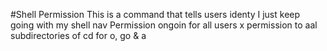 #Shell Permission
This is a command that tells users identy
I just keep going with my shell nav
Permission ongoin for all users
x permission to aal subdirectories of cd for o, go & a 
